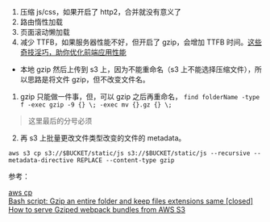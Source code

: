 1. 压缩 js/css，如果开启了 http2，合并就没有意义了
2. 路由惰性加载
3. 页面滚动懒加载
4. 减少 TTFB，如果服务器性能不好，但开启了 gzip，会增加 TTFB 时间。[这些奇技淫巧，助你优化前端应用性能](https://juejin.im/entry/58e42a1961ff4b006b2e3057)

- 本地 gzip 然后上传到 s3 上，因为不能重命名（s3 上不能选择压缩文件），所以思路是将文件 gzip，但不改变文件名。

1) gzip 只能做一件事，但，可以 gzip 之后再重命名， `find folderName -type f -exec gzip -9 {} \; -exec mv {}.gz {} \;`

> 这里最后的分号必须

2) 再 s3 上批量更改文件类型改变的文件的 metadata。

`aws s3 cp s3://$BUCKET/static/js s3://$BUCKET/static/js --recursive --metadata-directive REPLACE --content-type gzip`

参考：

[aws cp](https://docs.aws.amazon.com/cli/latest/reference/s3/cp.html)   
[Bash script: Gzip an entire folder and keep files extensions same [closed]](https://stackoverflow.com/questions/13184303/bash-script-gzip-an-entire-folder-and-keep-files-extensions-same)   
[How to serve Gziped webpack bundles from AWS S3](https://stackoverflow.com/questions/32584761/how-to-serve-gziped-webpack-bundles-from-aws-s3)   


